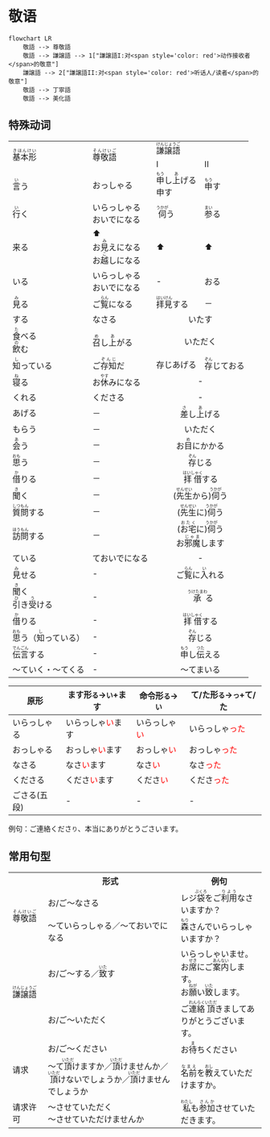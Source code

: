# 敬语
```mermaid
flowchart LR
    敬語 --> 尊敬語
    敬語 --> 謙譲語 --> 1["謙譲語I:对<span style='color: red'>动作接收者</span>的敬意"]
    謙譲語 --> 2["謙譲語II:对<span style='color: red'>听话人/读者</span>的敬意"]
    敬語 --> 丁寧語
    敬語 --> 美化語
```

## 特殊动词

<table>
    <tr>
        <td rowspan="2"><ruby>基本形<rt>きほんけい</rt></ruby></td>
        <td rowspan="2"><ruby>尊敬語<rt>そんけいご</rt></ruby></td>
        <td colspan="2"><ruby>謙譲語<rt>けんじょうご</rt></ruby></td>
    </tr>
    <tr>
        <td>I</td>
        <td>II</td>
    </tr>
    <tr>
        <td><ruby>言<rt>い</rt></ruby>う</td>
        <td>おっしゃる</td>
        <td><ruby>申<rt>もう</rt></ruby>し<ruby>上<rt>あ</rt></ruby>げる<br>申す</td>
        <td><ruby>申<rt>もう</rt></ruby>す</td>
    </tr>
    <tr>
        <td><ruby>行<rt>い</rt></ruby>く</td>
        <td>いらっしゃる<br>おいでになる</td>
        <td><ruby>伺<rt>うかが</rt></ruby>う</td>
        <td><ruby>参<rt>まい</rt></ruby>る</td>
    </tr>
    <tr>
        <td>来る</td>
        <td>⬆️<br>お<ruby>見<rt>み</rt></ruby>えになる<br>お<ruby>越<rt>こ</rt></ruby>しになる</td>
        <td>⬆️</td>
        <td>⬆️</td>
    </tr>
    <tr>
        <td>いる</td>
        <td>いらっしゃる<br>おいでになる</td>
        <td>-</td>
        <td>おる</td>
    </tr>
    <tr>
        <td><ruby>見<rt>み</rt></ruby>る</td>
        <td>ご<ruby>覧<rt>らん</rt></ruby>になる</td>
        <td><ruby>拝見<rt>はいけん</rt></ruby>する</td>
        <td>－</td>
    </tr>
    <tr>
        <td>する</td>
        <td>なさる</td>
        <td colspan="2" style="text-align: center;">いたす</td>
    </tr>
    <tr>
        <td><ruby>食<rt>た</rt></ruby>べる<br><ruby>飲<rt>の</rt></ruby>む</td>
        <td><ruby>召<rt>め</rt></ruby>し<ruby>上<rt>あ</rt></ruby>がる</td>
        <td colspan="2" style="text-align: center;">いただく</td>
    </tr>
    <tr>
        <td><ruby>知<rt>し</rt></ruby>っている</td>
        <td>ご<ruby>存知<rt>ぞんじ</rt></ruby>だ</td>
        <td>存じあげる</td>
        <td><ruby>存<rt>ぞん</rt></ruby>じておる</td>
    </tr>
    <tr>
        <td><ruby>寝<rt>ね</rt></ruby>る</td>
        <td>お<ruby>休<rt>やす</rt></ruby>みになる</td>
        <td colspan="2" style="text-align: center;">-</td>
    </tr>
    <tr>
        <td>くれる</td>
        <td>くださる</td>
        <td colspan="2" style="text-align: center;">-</td>
    </tr>
    <tr>
        <td>あげる</td>
        <td>－</td>
        <td colspan="2" style="text-align: center;"><ruby>差<rt>さ</rt></ruby>し<ruby>上<rt>あ</rt></ruby>げる</td>
    </tr>
    <tr>
        <td>もらう</td>
        <td>－</td>
        <td colspan="2" style="text-align: center;">いただく</td>
    </tr>
    <tr>
        <td><ruby>会<rt>あ</rt></ruby>う</td>
        <td>－</td>
        <td colspan="2" style="text-align: center;">お<ruby>目<rt>め</rt></ruby>にかかる</td>
    </tr>
    <tr>
        <td><ruby>思<rt>おも</rt></ruby>う</td>
        <td>－</td>
        <td colspan="2" style="text-align: center;"><ruby>存<rt>ぞん</rt></ruby>じる</td>
    </tr>
    <tr>
        <td><ruby>借<rt>か</rt></ruby>りる</td>
        <td>－</td>
        <td colspan="2" style="text-align: center;"><ruby>拝借<rt>はいしゃく</rt></ruby>する</td>
    </tr>
    <tr>
        <td><ruby>聞<rt>き</rt></ruby>く</td>
        <td>－</td>
        <td colspan="2" style="text-align: center;">(<ruby>先生<rt>せんせい</rt></ruby>から)<ruby>伺<rt>うかが</rt></ruby>う</td>
    </tr>
    <tr>
        <td><ruby>質問<rt>しつもん</rt></ruby>する</td>
        <td>－</td>
        <td colspan="2" style="text-align: center;">(<ruby>先生<rt>せんせい</rt></ruby>に)<ruby>伺<rt>うかが</rt></ruby>う</td>
    </tr>
    <tr>
        <td><ruby>訪問<rt>ほうもん</rt></ruby>する</td>
        <td>－</td>
        <td colspan="2" style="text-align: center;">(<ruby>お宅<rt>おたく</rt></ruby>に)<ruby>伺<rt>うかが</rt></ruby>う<br>お<ruby>邪魔<rt>じゃま</rt></ruby>します</td>
    </tr>
    <tr>
        <td>ている</td>
        <td>ておいでになる</td>
        <td colspan="2" style="text-align: center;">-</td>
    </tr>
    <tr>
        <td><ruby>見<rt>み</rt></ruby>せる</td>
        <td>-</td>
        <td colspan="2" style="text-align: center;">ご<ruby>覧<rt>らん</rt></ruby>に<ruby>入<rt>い</rt></ruby>れる</td>
    </tr>
    <tr>
        <td><ruby>聞<rt>き</rt></ruby>く<br><ruby>引<rt>ひ</rt></ruby>き<ruby>受<rt>う</rt></ruby>ける</td>
        <td>-</td>
        <td colspan="2" style="text-align: center;"><ruby>承<rt>うけたまわ</rt></ruby>る</td>
    </tr>
    <tr>
        <td><ruby>借<rt>か</rt></ruby>りる</td>
        <td>-</td>
        <td colspan="2" style="text-align: center;"><ruby>拝借<rt>はいしゃく</rt></ruby>する</td>
    </tr>
    <tr>
        <td><ruby>思<rt>おも</rt></ruby>う（<ruby>知<rt>し</rt></ruby>っている）</td>
        <td>-</td>
        <td colspan="2" style="text-align: center;"><ruby>存<rt>ぞん</rt></ruby>じる</td>
    </tr>
    <tr>
        <td><ruby>伝言<rt>でんごん</rt></ruby>する</td>
        <td>-</td>
        <td colspan="2" style="text-align: center;"><ruby>申<rt>もう</rt></ruby>し<ruby>伝<rt>つた</rt></ruby>える</td>
    </tr>
    <tr>
        <td>～ていく・～てくる</td>
        <td>-</td>
        <td colspan="2" style="text-align: center;">～てまいる</td>
    </tr>
</table>

| 原形 | ます形`る`→`い`+ます | 命令形`る`→`い` | て/た形`る`→`っ`+て/た |
|---|---|---|---|
| いらっしゃる | いらっしゃ<span style="color: red">い</span>ます | いらっしゃ<span style="color: red">い</span> | いらっしゃ<span style="color: red">った</span> |
| おっしゃる | おっしゃ<span style="color: red">い</span>ます | おっしゃ<span style="color: red">い</span> | おっしゃ<span style="color: red">った</span> |
| なさる | なさ<span style="color: red">い</span>ます | なさ<span style="color: red">い</span> | なさ<span style="color: red">った</span> |
| くださる | くださ<span style="color: red">い</span>ます | くださ<span style="color: red">い</span> | くださ<span style="color: red">った</span> |
| ごさる(五段) | - | - | - |

例句：ご連絡くださ`り`、本当にありがとうごさいます。

## 常用句型
<table>
    <tr>
        <th></th>
        <th>形式</th>
        <th>例句</th>
    </tr>
    <tr>
        <td rowspan="2"><ruby>尊敬語<rt>そんけいご</rt></ruby></td>
        <td>お/ご～なさる</td>
        <td>レジ<ruby>袋<rt>ぶくろ</rt></ruby>をご<ruby>利用<rt>りよう</rt></ruby>なさいますか？</td>
    </tr>
    <tr>
        <td>～ていらっしゃる／～ておいでになる</td>
        <td><ruby>森<rt>もり</rt></ruby>さんでいらっしゃいますか？</td>
    </tr>
    <tr>
        <td rowspan="2"><ruby>謙譲語<rt>けんじょうご</rt></ruby></td>
        <td>お/ご～する／<ruby>致<rt>いた</rt></ruby>す</td>
        <td>いらっしゃいませ。<br>お<ruby>席<rt>せき</rt></ruby>にご<ruby>案内<rt>あんない</rt></ruby>します。<br>お<ruby>願<rt>ねが</rt></ruby>い<ruby>致<rt>いた</rt></ruby>します。</td>
    </tr>
    <tr>
        <td>お/ご～いただく</td>
        <td>ご<ruby>連絡<rt>れんらく</rt></ruby><ruby>頂<rt>いただ</rt></ruby>きましてありがとうございます。</td>
    </tr>
    <tr>
        <td rowspan="2">请求</td>
        <td>お/ご～ください</td>
        <td>お<ruby>待<rt>ま</rt></ruby>ちください</td>
    </tr>
    <tr>
        <td>～て<ruby>頂<rt>いただ</rt></ruby>けますか／<ruby>頂<rt>いただ</rt></ruby>けませんか／<ruby>頂<rt>いただ</rt></ruby>けないでしょうか／<ruby>頂<rt>いただ</rt></ruby>けませんでしょうか</td>
        <td><ruby>名前<rt>なまえ</rt></ruby>を<ruby>教<rt>おし</rt></ruby>えていただけますか。</td>
    </tr>
    <tr>
        <td>请求许可</td>
        <td>～させていただく<br>～させていただけませんか</td>
        <td><ruby>私<rt>わたし</rt></ruby>も<ruby>参加<rt>さんか</rt></ruby>させていただきます。</td>
    </tr>
</table>